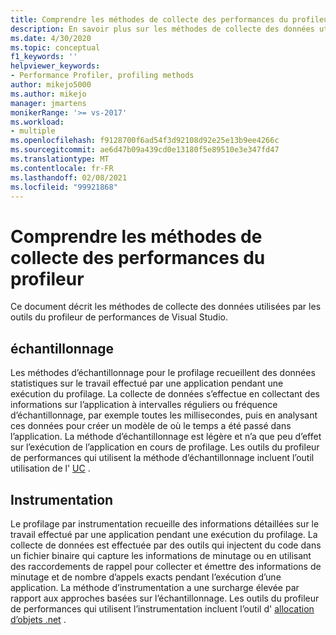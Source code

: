 ```yaml
---
title: Comprendre les méthodes de collecte des performances du profileur
description: En savoir plus sur les méthodes de collecte des données utilisées par les outils du profileur de performances de Visual Studio.
ms.date: 4/30/2020
ms.topic: conceptual
f1_keywords: ''
helpviewer_keywords:
- Performance Profiler, profiling methods
author: mikejo5000
ms.author: mikejo
manager: jmartens
monikerRange: '>= vs-2017'
ms.workload:
- multiple
ms.openlocfilehash: f9128700f6ad54f3d92108d92e25e13b9ee4266c
ms.sourcegitcommit: ae6d47b09a439cd0e13180f5e89510e3e347fd47
ms.translationtype: MT
ms.contentlocale: fr-FR
ms.lasthandoff: 02/08/2021
ms.locfileid: "99921868"
---
```

# <a name="understand-profiler-performance-collection-methods"></a>Comprendre les méthodes de collecte des performances du profileur

Ce document décrit les méthodes de collecte des données utilisées par les outils du profileur de performances de Visual Studio. 

## <a name="sampling"></a>échantillonnage

Les méthodes d’échantillonnage pour le profilage recueillent des données statistiques sur le travail effectué par une application pendant une exécution du profilage. La collecte de données s’effectue en collectant des informations sur l’application à intervalles réguliers ou fréquence d’échantillonnage, par exemple toutes les millisecondes, puis en analysant ces données pour créer un modèle de où le temps a été passé dans l’application. La méthode d’échantillonnage est légère et n’a que peu d’effet sur l’exécution de l’application en cours de profilage. Les outils du profileur de performances qui utilisent la méthode d’échantillonnage incluent l’outil utilisation de l' [UC](../profiling/cpu-usage.md) .

## <a name="instrumentation"></a>Instrumentation

Le profilage par instrumentation recueille des informations détaillées sur le travail effectué par une application pendant une exécution du profilage. La collecte de données est effectuée par des outils qui injectent du code dans un fichier binaire qui capture les informations de minutage ou en utilisant des raccordements de rappel pour collecter et émettre des informations de minutage et de nombre d’appels exacts pendant l’exécution d’une application. La méthode d’instrumentation a une surcharge élevée par rapport aux approches basées sur l’échantillonnage. Les outils du profileur de performances qui utilisent l’instrumentation incluent l’outil d' [allocation d’objets .net](../profiling/dotnet-alloc-tool.md) .